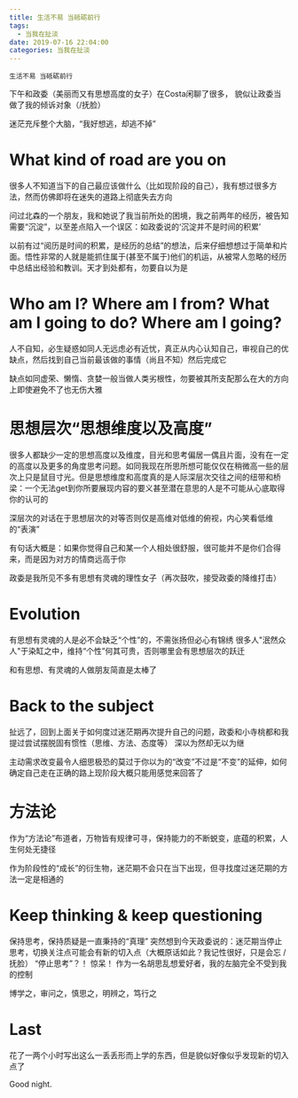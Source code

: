 ```yaml
---
title: 生活不易 当砥砺前行
tags:
  - 当我在扯淡
date: 2019-07-16 22:04:00
categories: 当我在扯淡
---
```

`生活不易 当砥砺前行`
<!-- more -->

下午和政委（美丽而又有思想高度的女子）在Costa闲聊了很多， 貌似让政委当做了我的倾诉对象（/抚脸）

迷茫充斥整个大脑，“我好想逃，却逃不掉”

# What kind of road are you on

很多人不知道当下的自己最应该做什么（比如现阶段的自己），我有想过很多方法，然而仿佛即将在迷失的道路上彻底失去方向

问过北森的一个朋友，我和她说了我当前所处的困境，我之前两年的经历，被告知需要“沉淀”，以至差点陷入一个误区：如政委说的‘沉淀并不是时间的积累’

以前有过“阅历是时间的积累，是经历的总结”的想法，后来仔细想想过于简单和片面。悟性非常的人就是能抓住属于(甚至不属于)他们的机运，从被常人忽略的经历中总结出经验和教训。天才到处都有，勿要自以为是

# Who am I? Where am I from? What am I going to do? Where am I going?

人不自知，必生疑惑如同人无远虑必有近忧，真正从内心认知自己，审视自己的优缺点，然后找到自己当前最该做的事情（尚且不知）然后完成它

缺点如同虚荣、懒惰、贪婪一般当做人类劣根性，勿要被其所支配那么在大的方向上即使避免不了也无伤大雅



# 思想层次“思想维度以及高度”
很多人都缺少一定的思想高度以及维度，目光和思考偏居一偶且片面，没有在一定的高度以及更多的角度思考问题。如同我现在所思所想可能仅仅在稍微高一些的层次上只是鼠目寸光。但是思想维度和高度真的是人际深层次交往之间的纽带和桥梁：一个无法get到你所要展现内容的要义甚至潜在意思的人是不可能从心底取得你的认可的

深层次的对话在于思想层次的对等否则仅是高维对低维的俯视，内心笑看低维的“表演”

有句话大概是：如果你觉得自己和某一个人相处很舒服，很可能并不是你们合得来，而是因为对方的情商远高于你

政委是我所见不多有思想有灵魂的理性女子（再次鼓吹，接受政委的降维打击）

# Evolution
有思想有灵魂的人是必不会缺乏“个性”的，不需张扬但必心有锦绣
很多人"泯然众人"于染缸之中，维持“个性”何其可贵，否则哪里会有思想层次的跃迁

和有思想、有灵魂的人做朋友简直是太棒了

# Back to the subject
扯远了，回到上面关于如何度过迷茫期再次提升自己的问题，政委和小寺桃都和我提过尝试摆脱固有惯性（思维、方法、态度等）
深以为然却无以为继

主动需求改变最令人细思极恐的莫过于你以为的“改变”不过是“不变”的延伸，如何确定自己走在正确的路上现阶段大概只能用感觉来回答了

# 方法论
作为“方法论”布道者，万物皆有规律可寻，保持能力的不断蜕变，底蕴的积累，人生何处无捷径

作为阶段性的“成长”的衍生物，迷茫期不会只在当下出现，但寻找度过迷茫期的方法一定是相通的

# Keep thinking & keep questioning
保持思考，保持质疑是一直秉持的“真理”
突然想到今天政委说的：迷茫期当停止思考，切换关注点可能会有新的切入点（大概原话如此？我记性很好，只是会忘 /抚脸）
“停止思考”？！ 惊呆！
作为一名胡思乱想爱好者，我的左脑完全不受到我的控制

博学之，审问之，慎思之，明辨之，笃行之

# Last
花了一两个小时写出这么一丢丢形而上学的东西，但是貌似好像似乎发现新的切入点了

Good night.
